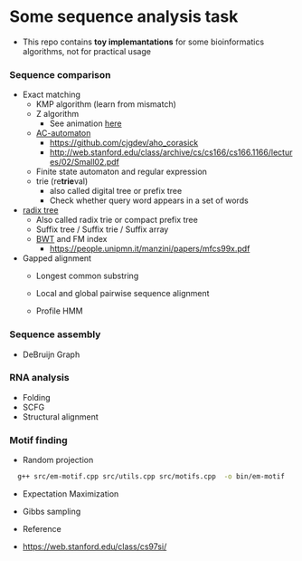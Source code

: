 # Some sequence analysis task
- This repo contains **toy implemantations** for some bioinformatics algorithms, not for practical usage

### Sequence comparison
- Exact matching
  - KMP algorithm (learn from mismatch)
  - Z algorithm
    - See animation [here](https://personal.utdallas.edu/~besp/demo/John2010/z-algorithm.htm)
  - [AC-automaton](https://en.wikipedia.org/wiki/Aho%E2%80%93Corasick_algorithm)
    - <https://github.com/cjgdev/aho_corasick>
    - <http://web.stanford.edu/class/archive/cs/cs166/cs166.1166/lectures/02/Small02.pdf>
  - Finite state automaton and regular expression
  - trie (re**trie**val)
    - also called digital tree or prefix tree
    - Check whether query word appears in a set of words
- [radix tree](https://en.wikipedia.org/wiki/Radix_tree)
    - Also called radix trie or compact prefix tree
  - Suffix tree / Suffix trie / Suffix array
  - [BWT](https://en.wikipedia.org/wiki/Burrows%E2%80%93Wheeler_transform) and FM index
    - <https://people.unipmn.it/manzini/papers/mfcs99x.pdf>
- Gapped alignment
  - Longest common substring
  - Local and global pairwise sequence alignment

  - Profile HMM

### Sequence assembly
- DeBruijn Graph

### RNA analysis
- Folding
- SCFG 
- Structural alignment

### Motif finding
- Random projection
```bash
  g++ src/em-motif.cpp src/utils.cpp src/motifs.cpp  -o bin/em-motif
```
- Expectation Maximization
- Gibbs sampling



- Reference
- <https://web.stanford.edu/class/cs97si/>

